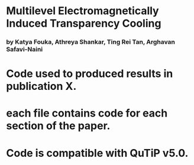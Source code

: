 # Multilevel Electromagnetically Induced Transparency Cooling
### by Katya Fouka, Athreya Shankar, Ting Rei Tan, Arghavan Safavi-Naini

# Code used to produced results in publication X.
# each file contains code for each section of the paper.
# Code is compatible with QuTiP v5.0.
